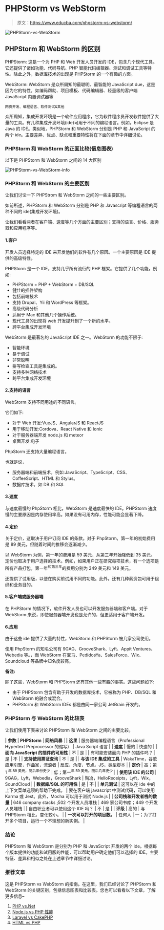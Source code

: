 # PHPStorm vs WebStorm

> 原文：<https://www.educba.com/phpstorm-vs-webstorm/>

![PHPStorm-vs-WebStorm](img/2b497ccf5aa7a7cf028e2ec707cf27bc.png)



## PHPStorm 和 WebStorm 的区别

PHPStorm: 这是一个为 PHP 和 Web 开发人员开发的 IDE，包含几个现代工具。它还提供了诸如功能、代码导航、PHP 智能代码编辑器、测试和调试工具等特性。除此之外，数据库技术的出现是 PHPStorm 的一个有趣的方面。

WebStorm: WebStorm 是众所周知的最聪明、最智能的 JavaScript due，这是因为它的特性，如编码帮助、项目模板、代码编辑器、轻量级的客户端 JavaScript 内置调试器等

<small>网页开发、编程语言、软件测试&其他</small>

众所周知，集成开发环境是一个软件应用程序，它为软件程序员开发软件提供了大量的工具。有几种集成开发环境(ide)可用于不同的编程语言。例如，Eclipse 是 Java 的 IDE。类似地，PHPStorm 和 WebStorm 分别是 PHP 和 JavaScript 的两个 ide。主要差异、优点、缺点和重要特性将在下面的章节中详细讨论。

### PHPStorm 和 WebStorm 的正面比较(信息图表)

以下是 PHPStorm 和 WebStorm 之间的 14 大区别

![PHPStorm-vs-WebStorm-info](img/68ac6392e0b366fe4838cebd6561ab0f.png)



### PHPStorm 和 WebStorm 的主要区别

让我们讨论一下 PHPStrom 和 WebStorm 之间的一些主要区别。

如前所述，PHPStorm 和 WebStorm 分别是 PHP 和 Javascript 等编程语言的两种不同的 ide(集成开发环境)。

让我们看看两者在客户端、速度等几个方面的主要区别；支持的语言、价格、服务器和应用程序等。

#### 1.客户

开发人员选择特定的 IDE 来开发他们的软件有几个原因。一个主要原因是 IDE 提供的高级特性。

PHPStorm 是一个 IDE，支持几乎所有流行的 PHP 框架。它提供了几个功能，例如:

*   PHPStorm = PHP + WebStorm + DB/SQL
*   健壮的插件架构
*   包括前端技术
*   支持 Drupal、Yii 和 WordPress 等框架。
*   高级代码分析
*   适用于 Mac 和其他几个操作系统。
*   现代工具的出现将 web 开发提升到了一个新的水平。
*   跨平台集成开发环境

WebStorm 是最著名的 JavaScript IDE 之一。WebStorm 的功能不限于:

*   智能环境
*   易于调试
*   非常聪明
*   拼写检查工具是集成的。
*   支持多种网络技术
*   跨平台集成开发环境

#### 2.支持的语言

WebStorm 支持不同用途的不同语言。

它们如下:

*   对于 Web 开发:VueJS、AngularJS 和 ReactJS
*   用于移动开发:Cordova、React Native 和 Ionic
*   对于服务器端开发 node.js 和 meteor
*   桌面开发:电子

PhpStorm 还支持大量编程语言。

也就是说，

*   服务器端和前端技术，例如:JavaScript、TypeScript、CSS、CoffeeScript、HTML 和 Stylus。
*   数据库技术，如 DB 和 SQL

#### 3.速度

与速度最慢的 PhpStorm 相比，WebStorm 是速度最快的 IDE。PHPStorm 速度慢的主要原因是内存使用率高。如果没有可用内存，性能可能会显著下降。

#### 4.定价

关于定价，这取决于用户订阅 IDE 的条款。对于 PhpStorm，第一年的初始费用是 89 美元，但随着时间的推移会逐渐减少。

以 WebStorm 为例，第一年的费用是 59 美元，从第三年开始降低到 35 美元。定价也取决于用户选择的技术。例如，如果用户正在研究每项技术，有一个选项是所有产品打包，第一年<sup>和第三年</sup>的费用分别为 249 美元和 149 美元。

还提供了试用版，以便在购买前试用不同的功能。此外，还有几种薪资包可用于组织和业务目的。

#### 5.客户端或服务器端

在 PHPStorm 的情况下，软件开发人员也可以开发服务器端和客户端。对于 WebStorm 来说，即使服务器端开发也是允许的，但更适用于客户端开发。

#### 6.应用

由于这些 ide 提供了大量的特性，WebStorm 和 PHPStorm 被几家公司使用。

使用 PhpStorm 的知名公司有 9GAG、GrooveShark、Lyft、Appit Ventures、Webedia 等。，而 WebStorm 在宝马、PedidosYa、SalesForce、Wix、Soundcloud 等品牌中知名度较高。

**备注:**

除了这些，WebStorm 和 PHPStorm 还有其他一些有趣的事实。这些问题如下:

*   由于 PHPStorm 包含有助于开发的数据库技术，它被称为 PHP、DB/SQL 和 WebStorm 的融合或混合。
*   PHPStorm 和 WebStorm IDEs 都是由同一家公司 JetBrain 开发的。

### PHPStorm 与 WebStorm 的比较表

让我们使用下表来讨论 PHPStorm 和 WebStorm 之间的主要比较。

| **参数** | **PHPStorm** | **网络风暴** |
| **这里** | 服务器端编程语言（Professional Hypertext Preprocessor 的缩写） | Java Script 语言 |
| **速度** | 慢的 | 快速的 |
| **面向 JavaScript 的插件的可用性** | 不 | 是 |
| 有可能安装面向 PHP 的插件吗？ | 是 | 不 |
| **支持使用票证查询** | 不 | 是 |
| **与该 IDE 集成的工具** | WakaTime，谷歌应用引擎，作曲家，流浪者 | 反应，角度，节点。JS，类型脚本 |
| **定价** | 高；第 1 <sup>年 89 美元，随后年份更少</sup> | 低；第一<sup>年 59 美元，随后几年更少</sup> |
| **使用该 IDE 的公司** | 9GAG，Lyft，Webedia，GrooveShark | 陶冶，HelloReceipts，Lyft，Wix，SoundCloud |
| **数据库/SQL 的可用性** | 是 | 不 |
| **单元测试** | 这可以在 ide 中的上下文菜单选项的帮助下完成。 | 要在客户端 javascript 中测试代码，可以使用 Karma 或 Jest。此外，Mocha 可以用于测试 Node.js |
| **公司栈和开发者栈的数量** | 646 company stacks ;502 个开发人员堆栈 | 469 家公司书库；449 个开发人员堆栈 |
| 自由职业者可以使用这个 IDE 吗？ | 不 | 是 |
| **评级** | 高的 | 与 PHPStorm 相比，变化较小。 |
| **一次可以打开的项目数。** | 任何人 | 一；为了打开多个项目，运行一个不理想的新实例。 |

### 结论

PHPStorm 和 WebStorm 是分别为 PHP 和 JavaScript 开发的两个 ide。根据每个版本提供的功能和试用版的性能，可以帮助用户确定他们可以选择的 IDE。主要特征、差异和相似之处在上述章节中详细讨论。

### 推荐文章

这是 PHPStorm vs WebStorm 的指南。在这里，我们已经讨论了 PHPStorm 和 WebStorm 的关键区别，包括信息图表和比较表。您也可以看看以下文章，了解更多信息–

1.  [PHP vs.Net](https://www.educba.com/php-vs-dot-net/)
2.  [Node.js vs PHP 性能](https://www.educba.com/node-js-vs-php-performance/)
3.  [Laravel vs CakePHP](https://www.educba.com/laravel-vs-cakephp/)
4.  [HTML vs PHP](https://www.educba.com/html-vs-php/)






